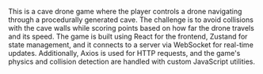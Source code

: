 This is a cave drone game where the player controls a drone navigating through a procedurally generated cave. 
The challenge is to avoid collisions with the cave walls while scoring points based on how far the drone travels and its speed. 
The game is built using React for the frontend, Zustand for state management, and it connects to a server via WebSocket for real-time updates. 
Additionally, Axios is used for HTTP requests, and the game's physics and collision detection are handled with custom JavaScript utilities.


